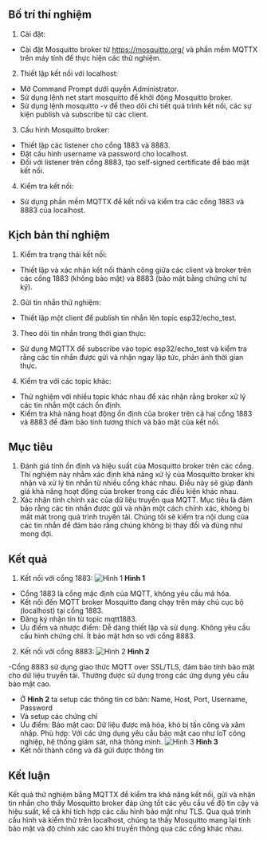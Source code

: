 ## Bố trí thí nghiệm
1. Cài đặt:
- Cài đặt Mosquitto broker từ https://mosquitto.org/ và phần mềm MQTTX trên máy tính để thực hiện các thử nghiệm.
2. Thiết lập kết nối với localhost:
- Mở Command Prompt dưới quyền Administrator.
- Sử dụng lệnh net start mosquitto để khởi động Mosquitto broker.
- Sử dụng lệnh mosquitto -v để theo dõi chi tiết quá trình kết nối, các sự kiện publish và subscribe từ các client.
3. Cấu hình Mosquitto broker:
- Thiết lập các listener cho cổng 1883 và 8883.
- Đặt cấu hình username và password cho localhost.
- Đối với listener trên cổng 8883, tạo self-signed certificate để bảo mật kết nối.
4. Kiểm tra kết nối:
- Sử dụng phần mềm MQTTX để kết nối và kiểm tra các cổng 1883 và 8883 của localhost.

## Kịch bản thí nghiệm
1. Kiểm tra trạng thái kết nối:
- Thiết lập và xác nhận kết nối thành công giữa các client và broker trên các cổng 1883 (không bảo mật) và 8883 (bảo mật bằng chứng chỉ tự ký).
2. Gửi tin nhắn thử nghiệm:
- Thiết lập một client để publish tin nhắn lên topic esp32/echo_test.
3. Theo dõi tin nhắn trong thời gian thực:
- Sử dụng MQTTX để subscribe vào topic esp32/echo_test và kiểm tra rằng các tin nhắn được gửi và nhận ngay lập tức, phản ánh thời gian thực.
4. Kiểm tra với các topic khác:
- Thử nghiệm với nhiều topic khác nhau để xác nhận rằng broker xử lý các tin nhắn một cách ổn định.
- Kiểm tra khả năng hoạt động ổn định của broker trên cả hai cổng 1883 và 8883 để đảm bảo tính tương thích và bảo mật của kết nối.

## Mục tiêu
1. Đánh giá tính ổn định và hiệu suất của Mosquitto broker trên các cổng.
  Thí nghiệm này nhằm xác định khả năng xử lý của Mosquitto broker khi nhận và xử lý tin nhắn từ nhiều cổng khác nhau. Điều này sẽ giúp đánh giá khả năng hoạt động của broker trong các điều kiện khác nhau.
2. Xác nhận tính chính xác của dữ liệu truyền qua MQTT.
  Mục tiêu là đảm bảo rằng các tin nhắn được gửi và nhận một cách chính xác, không bị mất mát trong quá trình truyền tải. Chúng tôi sẽ kiểm tra nội dung của các tin nhắn để đảm bảo rằng chúng không bị thay đổi và đúng như mong đợi.

## Kết quả
1. Kết nối với cổng 1883:
![Hình 1](https://github.com/user-attachments/assets/2672dbbe-c10a-4a6f-ac6b-494791193efd)
 **Hình 1**
- Cổng 1883 là cổng mặc định của MQTT, không yêu cầu mã hóa.
- Kết nối đến MQTT broker Mosquitto đang chạy trên máy chủ cục bộ (localhost) tại cổng 1883.
- Đăng ký nhận tin từ topic mqtt1883.
- Ưu điểm và nhược điểm:
    Dễ dàng thiết lập và sử dụng.
    Không yêu cầu cấu hình chứng chỉ.
    Ít bảo mật hơn so với cổng 8883.
2. Kết nối với cổng 8883:
  ![Hình 2](https://github.com/user-attachments/assets/29138f10-f093-4491-a88b-34d82d6f7d16)
  **Hình 2**

-Cổng 8883 sử dụng giao thức MQTT over SSL/TLS, đảm bảo tính bảo mật cho dữ liệu truyền tải. Thường được sử dụng trong các ứng dụng yêu cầu bảo mật cao.
- Ở **Hình 2** ta setup các thông tin cơ bản: Name, Host, Port, Username, Password
- Và setup các chứng chỉ
- Ưu điểm:
  Bảo mật cao: Dữ liệu được mã hóa, khó bị tấn công và xâm nhập.
  Phù hợp: Với các ứng dụng yêu cầu bảo mật cao như IoT công nghiệp, hệ thống giám sát, nhà thông minh.
![Hình 3](https://github.com/user-attachments/assets/47380dde-3fc5-4806-b69a-436ebaf92c34)
 **Hình 3**
- Kết nối thành công và đã gửi được thông tin

## Kết luận
  Kết quả thử nghiệm bằng MQTTX để kiểm tra khả năng kết nối, gửi và nhận tin nhắn cho thấy Mosquitto broker đáp ứng tốt các yêu cầu về độ tin cậy và hiệu suất, kể cả khi tích hợp các cấu hình bảo mật như TLS. Qua quá trình cấu hình và kiểm thử trên localhost, chúng ta thấy Mosquitto mang lại tính bảo mật và độ chính xác cao khi truyền thông qua các cổng khác nhau.
